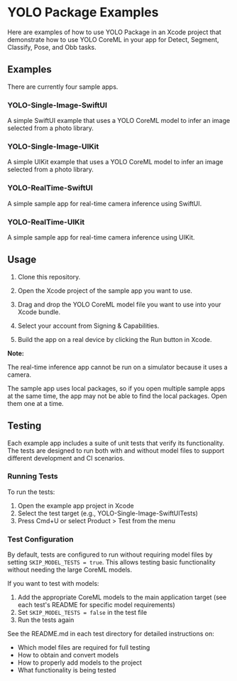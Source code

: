 # YOLO Package Examples

Here are examples of how to use YOLO Package in an Xcode project that demonstrate how to use YOLO CoreML in your app for Detect, Segment, Classify, Pose, and Obb tasks.

## Examples

There are currently four sample apps.

### YOLO-Single-Image-SwiftUI

A simple SwiftUI example that uses a YOLO CoreML model to infer an image selected from a photo library.

### YOLO-Single-Image-UIKit

A simple UIKit example that uses a YOLO CoreML model to infer an image selected from a photo library.

### YOLO-RealTime-SwiftUI

A simple sample app for real-time camera inference using SwiftUI.

### YOLO-RealTime-UIKit

A simple sample app for real-time camera inference using UIKit.

## Usage

1. Clone this repository.

2. Open the Xcode project of the sample app you want to use.

3. Drag and drop the YOLO CoreML model file you want to use into your Xcode bundle.

4. Select your account from Signing & Capabilities.

5. Build the app on a real device by clicking the Run button in Xcode.

**Note:**

The real-time inference app cannot be run on a simulator because it uses a camera.

The sample app uses local packages, so if you open multiple sample apps at the same time, the app may not be able to find the local packages. Open them one at a time.

## Testing

Each example app includes a suite of unit tests that verify its functionality. The tests are designed to run both with and without model files to support different development and CI scenarios.

### Running Tests

To run the tests:

1. Open the example app project in Xcode
2. Select the test target (e.g., YOLO-Single-Image-SwiftUITests)
3. Press Cmd+U or select Product > Test from the menu

### Test Configuration

By default, tests are configured to run without requiring model files by setting `SKIP_MODEL_TESTS = true`. This allows testing basic functionality without needing the large CoreML models.

If you want to test with models:

1. Add the appropriate CoreML models to the main application target (see each test's README for specific model requirements)
2. Set `SKIP_MODEL_TESTS = false` in the test file
3. Run the tests again

See the README.md in each test directory for detailed instructions on:

- Which model files are required for full testing
- How to obtain and convert models
- How to properly add models to the project
- What functionality is being tested
